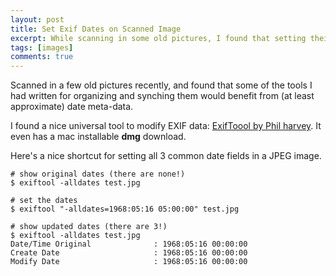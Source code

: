 ```yaml
---
layout: post
title: Set Exif Dates on Scanned Image
excerpt: While scanning in some old pictures, I found that setting their date metadata would be useful
tags: [images]
comments: true
---
```


Scanned in a few old pictures recently, and found that some of the tools I had written for organizing and synching them would benefit from (at least approximate) date meta-data.

I found a nice universal tool to modify EXIF data: [ExifToool by Phil harvey](http://www.sno.phy.queensu.ca/~phil/exiftool/).
It even has a mac installable **dmg** download.

Here's a nice shortcut for setting all 3 common date fields in a JPEG image.

    # show original dates (there are none!)
    $ exiftool -alldates test.jpg
    
    # set the dates
    $ exiftool "-alldates=1968:05:16 05:00:00" test.jpg
    
    # show updated dates (there are 3!)
    $ exiftool -alldates test.jpg 
    Date/Time Original              : 1968:05:16 00:00:00
    Create Date                     : 1968:05:16 00:00:00
    Modify Date                     : 1968:05:16 00:00:00
